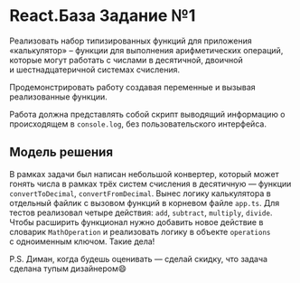 # React.База Задание №1
Реализовать набор типизированных функций для приложения «калькулятор» – функции для выполнения арифметических операций, которые могут работать с числами в десятичной, двоичной и шестнадцатеричной системах счисления.

Продемонстрировать работу создавая переменные и вызывая реализованные функции.

Работа должна представлять собой скрипт выводящий информацию о происходящем в `console.log`, без пользовательского интерфейса.


## Модель решения
В рамках задачи был написан небольшой конвертер, который может гонять числа в рамках трёх систем счисления в десятичную — функции `convertToDecimal`, `convertFromDecimal`. 
Вынес логику калькулятора в отдельный файлик с вызовом функций в корневом файле `app.ts`. Для тестов реализовал четыре действия: `add`, `subtract`, `multiply`, `divide`. Чтобы расширить функционал нужно добавить новое действие в словарик `MathOperation` и реализовать логику в объекте `operations` с одноименным ключом. Такие дела! 


P.S. Диман, когда будешь оценивать — сделай скидку, что задача сделана тупым дизайнером😄
